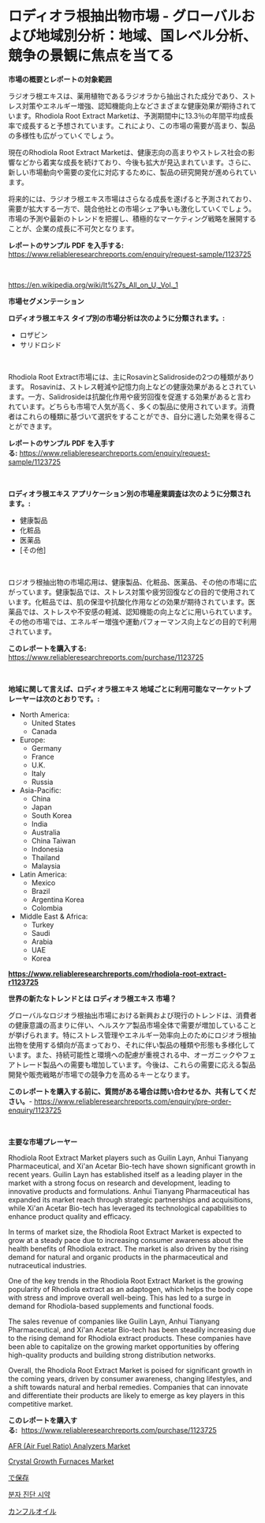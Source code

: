 <p><h1>ロディオラ根抽出物市場 - グローバルおよび地域別分析：地域、国レベル分析、競争の景観に焦点を当てる</h1></p><p><strong>市場の概要とレポートの対象範囲</strong></p>
<p><p>ラジオラ根エキスは、薬用植物であるラジオラから抽出された成分であり、ストレス対策やエネルギー増強、認知機能向上などさまざまな健康効果が期待されています。Rhodiola Root Extract Marketは、予測期間中に13.3％の年間平均成長率で成長すると予想されています。これにより、この市場の需要が高まり、製品の多様性も広がっていくでしょう。</p><p>現在のRhodiola Root Extract Marketは、健康志向の高まりやストレス社会の影響などから着実な成長を続けており、今後も拡大が見込まれています。さらに、新しい市場動向や需要の変化に対応するために、製品の研究開発が進められています。</p><p>将来的には、ラジオラ根エキス市場はさらなる成長を遂げると予測されており、需要が拡大する一方で、競合他社との市場シェア争いも激化していくでしょう。市場の予測や最新のトレンドを把握し、積極的なマーケティング戦略を展開することが、企業の成長に不可欠となります。</p></p>
<p><strong>レポートのサンプル PDF を入手する:</strong> <a href="https://www.reliableresearchreports.com/enquiry/request-sample/1123725">https://www.reliableresearchreports.com/enquiry/request-sample/1123725</a></p>
<p>&nbsp;</p>
<p><a href="https://en.wikipedia.org/wiki/It%27s_All_on_U,_Vol._1">https://en.wikipedia.org/wiki/It%27s_All_on_U,_Vol._1</a></p>
<p><strong>市場セグメンテーション</strong></p>
<p><strong>ロディオラ根エキス タイプ別の市場分析は次のように分類されます。:</strong></p>
<p><ul><li>ロザビン</li><li>サリドロシド</li></ul></p>
<p>&nbsp;</p>
<p><p>Rhodiola Root Extract市場には、主にRosavinとSalidrosideの2つの種類があります。 Rosavinは、ストレス軽減や記憶力向上などの健康効果があるとされています。一方、Salidrosideは抗酸化作用や疲労回復を促進する効果があると言われています。どちらも市場で人気が高く、多くの製品に使用されています。消費者はこれらの種類に基づいて選択をすることができ、自分に適した効果を得ることができます。</p></p>
<p><strong>レポートのサンプル PDF を入手する:</strong>&nbsp;<a href="https://www.reliableresearchreports.com/enquiry/request-sample/1123725">https://www.reliableresearchreports.com/enquiry/request-sample/1123725</a></p>
<p>&nbsp;</p>
<p><strong> ロディオラ根エキス アプリケーション別の市場産業調査は次のように分類されます。:</strong></p>
<p><ul><li>健康製品</li><li>化粧品</li><li>医薬品</li><li>[その他]</li></ul></p>
<p>&nbsp;</p>
<p><p>ロジオラ根抽出物の市場応用は、健康製品、化粧品、医薬品、その他の市場に広がっています。健康製品では、ストレス対策や疲労回復などの目的で使用されています。化粧品では、肌の保湿や抗酸化作用などの効果が期待されています。医薬品では、ストレスや不安感の軽減、認知機能の向上などに用いられています。その他の市場では、エネルギー増強や運動パフォーマンス向上などの目的で利用されています。</p></p>
<p><strong>このレポートを購入する:</strong>&nbsp; <a href="https://www.reliableresearchreports.com/purchase/1123725">https://www.reliableresearchreports.com/purchase/1123725</a></p>
<p>&nbsp;</p>
<p><strong>地域に関して言えば、ロディオラ根エキス 地域ごとに利用可能なマーケットプレーヤーは次のとおりです。:</strong></p>
<p><ul>
    <li>
        North America:
        <ul>
            <li>United States</li>
            <li>Canada</li>
        </ul>
    </li>
    <li>
        Europe:
        <ul>
            <li>Germany</li>
            <li>France</li>
            <li>U.K.</li>
            <li>Italy</li>
            <li>Russia</li>
        </ul>
    </li>
    <li>
        Asia-Pacific:
        <ul>
            <li>China</li>
            <li>Japan</li>
            <li>South Korea</li>
            <li>India</li>
            <li>Australia</li>
            <li>China Taiwan</li>
            <li>Indonesia</li>
            <li>Thailand</li>
            <li>Malaysia</li>
        </ul>
    </li>
    <li>
        Latin America:
        <ul>
            <li>Mexico</li>
            <li>Brazil</li>
            <li>Argentina Korea</li>
            <li>Colombia</li>
        </ul>
    </li>
    <li>
        Middle East & Africa:
        <ul>
            <li>Turkey</li>
            <li>Saudi</li>
            <li>Arabia</li>
            <li>UAE</li>
            <li>Korea</li>
        </ul>
    </li>
    </ul></p>
<p><strong><a href="https://www.reliableresearchreports.com/rhodiola-root-extract-r1123725">https://www.reliableresearchreports.com/rhodiola-root-extract-r1123725</a></strong>&nbsp;</p>
<p><strong>世界の新たなトレンドとは ロディオラ根エキス 市場？</strong></p>
<p><p>グローバルなロジオラ根抽出市場における新興および現行のトレンドは、消費者の健康意識の高まりに伴い、ヘルスケア製品市場全体で需要が増加していることが挙げられます。特にストレス管理やエネルギー効率向上のためにロジオラ根抽出物を使用する傾向が高まっており、それに伴い製品の種類や形態も多様化しています。また、持続可能性と環境への配慮が重視される中、オーガニックやフェアトレード製品への需要も増加しています。今後は、これらの需要に応える製品開発や販売戦略が市場での競争力を高めるキーとなります。</p></p>
<p><strong>このレポートを購入する前に、質問がある場合は問い合わせるか、共有してください。</strong>- <a href="https://www.reliableresearchreports.com/enquiry/pre-order-enquiry/1123725">https://www.reliableresearchreports.com/enquiry/pre-order-enquiry/1123725</a></p>
<p>&nbsp;</p>
<p><strong>主要な市場プレーヤー</strong></p>
<p><p>Rhodiola Root Extract Market players such as Guilin Layn, Anhui Tianyang Pharmaceutical, and Xi'an Acetar Bio-tech have shown significant growth in recent years. Guilin Layn has established itself as a leading player in the market with a strong focus on research and development, leading to innovative products and formulations. Anhui Tianyang Pharmaceutical has expanded its market reach through strategic partnerships and acquisitions, while Xi'an Acetar Bio-tech has leveraged its technological capabilities to enhance product quality and efficacy.</p><p>In terms of market size, the Rhodiola Root Extract Market is expected to grow at a steady pace due to increasing consumer awareness about the health benefits of Rhodiola extract. The market is also driven by the rising demand for natural and organic products in the pharmaceutical and nutraceutical industries.</p><p>One of the key trends in the Rhodiola Root Extract Market is the growing popularity of Rhodiola extract as an adaptogen, which helps the body cope with stress and improve overall well-being. This has led to a surge in demand for Rhodiola-based supplements and functional foods.</p><p>The sales revenue of companies like Guilin Layn, Anhui Tianyang Pharmaceutical, and Xi'an Acetar Bio-tech has been steadily increasing due to the rising demand for Rhodiola extract products. These companies have been able to capitalize on the growing market opportunities by offering high-quality products and building strong distribution networks.</p><p>Overall, the Rhodiola Root Extract Market is poised for significant growth in the coming years, driven by consumer awareness, changing lifestyles, and a shift towards natural and herbal remedies. Companies that can innovate and differentiate their products are likely to emerge as key players in this competitive market.</p></p>
<p><strong>このレポートを購入する:</strong>&nbsp;&nbsp;<a href="https://www.reliableresearchreports.com/purchase/1123725">https://www.reliableresearchreports.com/purchase/1123725</a></p>
<p><p><a href="https://github.com/JermaineCrona2023/Market-Research-Report-List-2/blob/main/afr-air-fuel-ratio-analyzers-market.md">AFR (Air Fuel Ratio) Analyzers Market</a></p><p><a href="https://github.com/ctanaka235/Market-Research-Report-List-1/blob/main/crystal-growth-furnaces-market.md">Crystal Growth Furnaces Market</a></p><p><a href="https://github.com/DanykaKilback/Market-Research-Report-List-2/blob/main/82011783662.md">で保存</a></p><p><a href="https://github.com/LuckeyCorbin/Market-Research-Report-List-1/blob/main/68564597812.md">분자 진단 시약</a></p><p><a href="https://github.com/RandallRunte2023/Market-Research-Report-List-2/blob/main/35030963661.md">カンフルオイル</a></p></p>